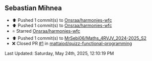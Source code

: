<h2>Sebastian Mihnea</h2>

<!--RECENT_ACTIVITY:start-->
- ⬆️ Pushed 1 commit(s) to [Onsraa/harmonies-wfc](https://github.com/Onsraa/harmonies-wfc)<br>
- ⬆️ Pushed 1 commit(s) to [Onsraa/harmonies-wfc](https://github.com/Onsraa/harmonies-wfc)<br>
- ⭐ Starred [Onsraa/harmonies-wfc](https://github.com/Onsraa/harmonies-wfc)<br>
- ⬆️ Pushed 1 commit(s) to [MrSebi06/Maths_4RVJV_2024-2025_S2](https://github.com/MrSebi06/Maths_4RVJV_2024-2025_S2)<br>
- ❌ Closed PR [#1](https://github.com/mattaiod/quizz-functional-programming/pull/1) in [mattaiod/quizz-functional-programming](https://github.com/mattaiod/quizz-functional-programming)<br>
<!--RECENT_ACTIVITY:end-->
<!--RECENT_ACTIVITY:last_update-->
Last Updated: Saturday, May 24th, 2025, 12:10:19 PM
<!--RECENT_ACTIVITY:last_update_end-->

<!---LOL-STATS-START-HERE--->
<!---LOL-STATS-END-HERE--->
